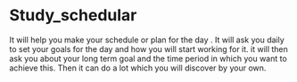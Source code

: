 # Study_schedular
It will help you make your schedule or plan for the day . It will ask you daily to set your goals for the day and how you will start working for it.
it will then ask you about your long term goal and the time period in which you want to achieve this. Then it can do a lot which you will discover by your own.
